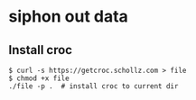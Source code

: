 # siphon out data

## Install croc

```text
$ curl -s https://getcroc.schollz.com > file
$ chmod +x file
./file -p .  # install croc to current dir
```

